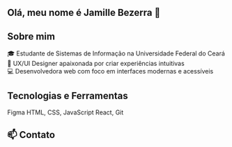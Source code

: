 ## Olá, meu nome é Jamille Bezerra 👋

## Sobre mim
🎓 Estudante de Sistemas de Informação na Universidade Federal do Ceará
🎨 UX/UI Designer apaixonada por criar experiências intuitivas  
💻 Desenvolvedora web com foco em interfaces modernas e acessíveis

## Tecnologias e Ferramentas
Figma
HTML, CSS, JavaScript
React, Git

## 📫 Contato



<!--
**jamillebez/jamillebez** is a ✨ _special_ ✨ repository because its `README.md` (this file) appears on your GitHub profile.

Here are some ideas to get you started:

- 🔭 I’m currently working on ...
- 🌱 I’m currently learning ...
- 👯 I’m looking to collaborate on ...
- 🤔 I’m looking for help with ...
- 💬 Ask me about ...
- 📫 How to reach me: ...
- 😄 Pronouns: ...
- ⚡ Fun fact: ...
-->
